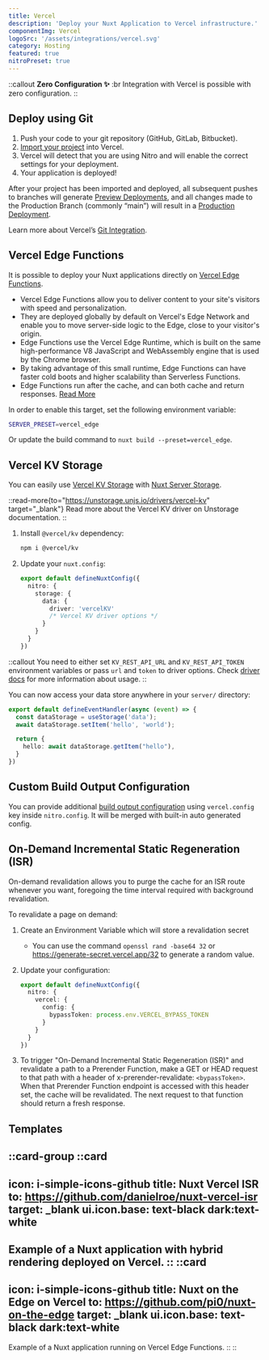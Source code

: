 ```yaml
---
title: Vercel
description: 'Deploy your Nuxt Application to Vercel infrastructure.'
componentImg: Vercel
logoSrc: '/assets/integrations/vercel.svg'
category: Hosting
featured: true
nitroPreset: true
---
```


::callout
**Zero Configuration ✨**
:br
Integration with Vercel is possible with zero configuration.
::

## Deploy using Git

1. Push your code to your git repository (GitHub, GitLab, Bitbucket).
2. [Import your project](https://vercel.com/new) into Vercel.
3. Vercel will detect that you are using Nitro and will enable the correct settings for your deployment.
4. Your application is deployed!

After your project has been imported and deployed, all subsequent pushes to branches will generate [Preview Deployments](https://vercel.com/docs/concepts/deployments/environments#preview), and all changes made to the Production Branch (commonly “main”) will result in a [Production Deployment](https://vercel.com/docs/concepts/deployments/environments#production).

Learn more about Vercel’s [Git Integration](https://vercel.com/docs/concepts/git).

## Vercel Edge Functions

It is possible to deploy your Nuxt applications directly on [Vercel Edge Functions](https://vercel.com/docs/concepts/functions/edge-functions).

- Vercel Edge Functions allow you to deliver content to your site's visitors with speed and personalization.
- They are deployed globally by default on Vercel's Edge Network and enable you to move server-side logic to the Edge, close to your visitor's origin.
- Edge Functions use the Vercel Edge Runtime, which is built on the same high-performance V8 JavaScript and WebAssembly engine that is used by the Chrome browser.
- By taking advantage of this small runtime, Edge Functions can have faster cold boots and higher scalability than Serverless Functions.
- Edge Functions run after the cache, and can both cache and return responses. [Read More](https://vercel.com/docs/concepts/functions/edge-functions)

In order to enable this target, set the following environment variable:

```bash
SERVER_PRESET=vercel_edge
```

Or update the build command to `nuxt build --preset=vercel_edge`.

## Vercel KV Storage

You can easily use [Vercel KV Storage](https://vercel.com/docs/storage/vercel-kv) with [Nuxt Server Storage](/docs/guide/directory-structure/server#server-storage).

::read-more{to="https://unstorage.unjs.io/drivers/vercel-kv" target="_blank"}
Read more about the Vercel KV driver on Unstorage documentation.
::

1. Install `@vercel/kv` dependency:

    ```bash [Terminal]
    npm i @vercel/kv
    ```

2. Update your `nuxt.config`:

    ```ts [nuxt.config.ts]
    export default defineNuxtConfig({
      nitro: {
        storage: {
          data: {
            driver: 'vercelKV'
            /* Vercel KV driver options */
          }
        }
      }
    })
    ```

::callout
You need to either set `KV_REST_API_URL` and `KV_REST_API_TOKEN` environment variables or pass `url` and `token` to driver options. Check [driver docs](https://unstorage.unjs.io/drivers/vercel-kv) for more information about usage.
::

You can now access your data store anywhere in your `server/` directory:

```ts [server/routes/hello.ts]
export default defineEventHandler(async (event) => {
  const dataStorage = useStorage('data');
  await dataStorage.setItem('hello', 'world');

  return {
    hello: await dataStorage.getItem("hello"),
  }
})
```

## Custom Build Output Configuration

You can provide additional [build output configuration](https://vercel.com/docs/build-output-api/v3) using `vercel.config` key inside `nitro.config`. It will be merged with built-in auto generated config.

## On-Demand Incremental Static Regeneration (ISR)

On-demand revalidation allows you to purge the cache for an ISR route whenever you want, foregoing the time interval required with background revalidation.

To revalidate a page on demand:

1. Create an Environment Variable which will store a revalidation secret
    * You can use the command `openssl rand -base64 32` or https://generate-secret.vercel.app/32 to generate a random value.

2. Update your configuration:

    ```ts [nuxt.config.ts]
    export default defineNuxtConfig({
      nitro: {
        vercel: {
          config: {
            bypassToken: process.env.VERCEL_BYPASS_TOKEN
          }
        }
      }
    })
    ```

3. To trigger "On-Demand Incremental Static Regeneration (ISR)" and revalidate a path to a Prerender Function, make a GET or HEAD request to that path with a header of x-prerender-revalidate: `<bypassToken>`. When that Prerender Function endpoint is accessed with this header set, the cache will be revalidated. The next request to that function should return a fresh response.

## Templates

::card-group
  ::card
  ---
  icon: i-simple-icons-github
  title: Nuxt Vercel ISR
  to: https://github.com/danielroe/nuxt-vercel-isr
  target: _blank
  ui.icon.base: text-black dark:text-white
  ---
  Example of a Nuxt application with hybrid rendering deployed on Vercel.
  ::
  ::card
  ---
  icon: i-simple-icons-github
  title: Nuxt on the Edge on Vercel
  to: https://github.com/pi0/nuxt-on-the-edge
  target: _blank
  ui.icon.base: text-black dark:text-white
  ---
  Example of a Nuxt application running on Vercel Edge Functions.
  ::
::

